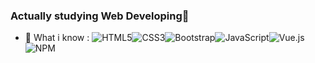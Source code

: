 ### Actually studying Web Developing👋
- 🌱 What i know :
![HTML5](https://img.shields.io/badge/html5-%23E34F26.svg?style=for-the-badge&logo=html5&logoColor=white)![CSS3](https://img.shields.io/badge/css3-%231572B6.svg?style=for-the-badge&logo=css3&logoColor=white)![Bootstrap](https://img.shields.io/badge/bootstrap-%23563D7C.svg?style=for-the-badge&logo=bootstrap&logoColor=white)![JavaScript](https://img.shields.io/badge/javascript-%23323330.svg?style=for-the-badge&logo=javascript&logoColor=%23F7DF1E)![Vue.js](https://img.shields.io/badge/vuejs-%2335495e.svg?style=for-the-badge&logo=vuedotjs&logoColor=%234FC08D)![NPM](https://img.shields.io/badge/NPM-%23000000.svg?style=for-the-badge&logo=npm&logoColor=white)

### 
<!--
**SangesAntonio/SangesAntonio** is a ✨ _special_ ✨ repository because its `README.md` (this file) appears on your GitHub profile.

Here are some ideas to get you started:

- 🔭 I’m currently working on ...
- 🌱 I’m currently learning ...
- 👯 I’m looking to collaborate on ...
- 🤔 I’m looking for help with ...
- 💬 Ask me about ...
- 📫 How to reach me: ...
- 😄 Pronouns: ...
- ⚡ Fun fact: ...
-->
